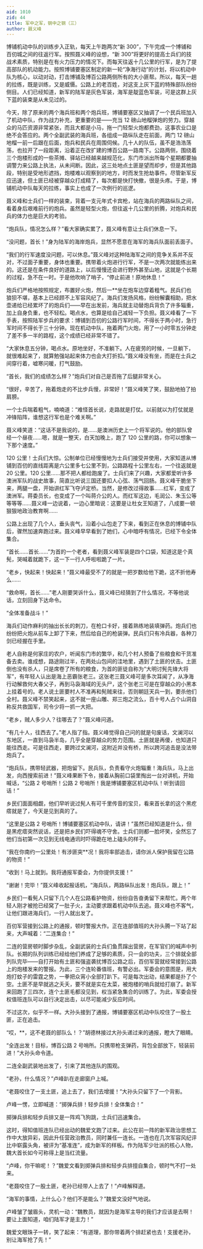 ```yaml
---
aid: 1010
zid: 44
title: 军中之军，钢中之钢（三）
author: 聂义峰
---
```


博铺机动中队的训练步入正轨，每天上午跑两次“新 300”，下午完成一个博铺和百仞城之间的往返行军。按照聂义峰的设想，“新 300”将更好的提高士兵们的技战术素质，特别是在有火力压力的情况下。而每天往返十几公里的行军，是为了提高部队的机动能力。按照博铺要塞区制定的新一轮“净海行动”的计划，将以机动中队为核心，以动对动，打击博铺及博百公路两侧所有的大小匪帮。所以，每天一趟的拉练，既是训练，又是威慑。公路上的老百姓，对这支上灰下蓝的特殊部队纷纷侧目。人们已经知道，新军的陆军是灰色军装，海军是靛蓝色军装，可是这群上灰下蓝的装束是从未见过的。

今天，除了原来的两个海兵班和两个炮兵班，博铺要塞区又抽调了一个民兵班加入了机动中队，作为战力补充，更重要的是——充当 12 磅山地榴弹炮的劳力。穿越众的马匹资源非常紧张，而且大都是小马，拖一门轻型火炮都费劲，这事农业口是绝不会答应的。两个全副武装的海兵班，各组成一路纵队走在前面，两门 12 磅山地榴一前一后跟在后面，炮兵和民兵在周围伺候。几十人的队伍，虽不是浩浩荡荡，也拉开了一段距离，沿着正在改扩建的博百公路一路南下。公路两侧，围绕着三个炮楼形成的一些茶摊、驿站已经越来越规范化，东门市派出所每个星期都要抽调警力来公路上执法，从未间断。因此，这三处地点土匪是望而却步，但是其他路段，特别是受地形遮挡，炮楼难以观察到的地方，时而发生抢劫事件。尽管新军反应迅速，但土匪已经被穿越众打成精了，每次都是快打快撤，很是头疼。于是，博铺机动中队每天的拉练，事实上也成了一次例行的巡逻。

聂义峰和士兵们一样的装束，背着一支元年式卡宾枪，站在海兵的两路纵队之间，看着身后艰难前行的炮兵。虽然是轻型火炮，但往返十几公里的折腾，对炮兵和民兵的体力也是巨大的考验。

“炮兵队，情况怎么样？”看大家确实累了，聂义峰有意让士兵们休息一下。

“没问题，首长！”身为陆军的海岸炮兵，显然不愿意在海军的海兵队面前丢面子。

“我们的行军速度没问题，可以休息。”聂义峰对这种陆海军之间的竞争关系并不反对，不过面子重要，身体也重要。携带着火炮进行行军，不是一次两次就能练出来的。这还是在条件良好的道路上，以后慢慢还会进行野外甚至山地，这就是个长期的过程，急不在一时。于是他吹响了哨子，“停止前进！原地休息！”

炮兵们严格地按照规定，布置好火炮，然后一\*\*坐在炮车边穿着粗气。民兵们也狼狈不堪，基本上已经顾不上军容风纪了。海兵们发扬风格，纷纷解囊相助，把水壶递给已经累坏了的炮兵们——早在出发前，海兵就主动替炮兵背负了许多辎重，加上自身负重，也不轻松。喝点水，也算是给自己减轻一下负担。聂义峰看了一下手表，按照陆军步兵的要求：博铺到百仞的公路行军时间，不得长于两小时，急行军时间不得长于三十分钟。现在机动中队，拖着两门火炮，用了一小时零五分钟走了差不多一半的路程，这个成绩已经非常不错了。

“大家休息五分钟，喝点水。原地坐好，不准躺下。人在疲劳的时候，一旦躺下，就很难起来了，就算勉强站起来体力也会大打折扣。”聂义峰没有坐，而是在士兵之间穿行着，嘘寒问暖，打气鼓励。

“首长，我们的成绩怎么样？”炮兵们对自己是否拖了后腿非常关心。

“很好，辛苦了，拖着炮走的不比步兵慢，非常好！”聂义峰笑了笑，鼓励地拍了拍肩膀。

一个士兵喘着粗气，喃喃道：“难怪首长说，走路就是打仗。以前就以为打仗就是冲锋陷阵，谁想这行军也是个难关啊。”

聂义峰笑道：“这话不是我说的，是……是澳洲历史上一个将军说的。他的部队曾经一个昼夜……嗯，就是一整天，白天加晚上，跑了 120 公里的路，你可以想象一下那个速度。”

120 公里！士兵们大惊。公制单位已经慢慢地为士兵们接受并使用，大家知道从博铺到百仞的直线距离是六公里多七公里不到，公路路程十公里左右，一个往返就是 20 公里。120 公里……那不把人都给跑废了。士兵们来了兴趣，大家都爱听许多澳洲军队的战史故事，简直比听说三国还要扣人心弦、荡气回肠。聂义峰干脆坐下来，两腿一盘，开始讲红军飞夺泸定桥。当然，是修改过得故事……红军，变成了澳洲军。蒋委员长，也变成了一个叫蒋介公的人。而红军这边，毛润公、朱玉公等等等等……聂义峰一边说着，一边心里暗说：这要是让杜女王知道了，八成要一顿狠狠地政治教育啊……

公路上出现了几个人，垂头丧气，沿着小山包走了下来，看到正在休息的博铺中队后，骤然加速奔跑过来。聂义峰早早看到了她们，心中暗呼有情况，已经下令全体集合。

“首长……首长……”为首的一个老者，看到聂义峰军装是四个口袋，知道这是个真髡，哭喊着就跪下，这一下一行人呼啦啦跪了一片。

“老乡，快起来！快起来！”聂义峰最受不了的就是一把岁数给他下跪，这不折他寿么……

“救命啊，首长……”老人刚要哭诉什么，聂义峰已经猜到了什么情况，不等他说话，立刻回身下达命令。

“全体准备战斗！”

海兵们动作麻利的抽出长长的刺刀，在枪口卡好，接着熟练地装填弹药。炮兵们也纷纷把火炮从前车上卸了下来，然后给自己的枪装弹。民兵们只有冷兵器，各种刀剑已经握在手里。

老人自称是何家庄的农户，听闻东门市的繁华，和几个村人预备了些粮食和干货准备去卖。谁成想，路途刚过半，在两处山包间的洼地里，遇到了土匪的伏击。土匪倒也没有杀人，只是席卷了所有的粮食，为首的匪徒自称为“大明讨髡先锋大将军”，有年轻人认出是海上恶霸张老三。这张老三聂义峰可是多次耳闻了，从净海行动解救何大春父子，再到马袅海域的无头尸，这个张老三可是在穿越众的小黑本上挂着号的。老人说土匪要村人不准再和髡贼来往，否则朝廷天兵一到，要杀他们全村。聂义峰不禁笑起来，这不就一座山雕、郑三炮之流么，百十号人占个山洞自称反共救国军，司令少将一抓一大把。

“老乡，贼人多少人？往哪去了？”聂义峰问道。

“有几十人，往西去了。”老人指了指。聂义峰觉得自己问的就是句废话，文澜河以东地区，一直到马袅半岛，几乎全是穿越众的势力范围。土匪就是再傻，也知道只能往西走。可是往西走，要跨过文澜河，这附近并没有桥，所以跨河追击是没法带炮兵了。

“炮兵队，携带轻武器，把炮留下。民兵队，负责看守火炮辎重！海兵队，马上出发，向西搜索前进！”聂义峰果断下令，接着从胸前口袋里掏出一台对讲机，开始喊话，“公路 2 号哨所！公路 2 号哨所！我是博铺要塞区机动中队！听到请回话！”

乡民们面面相觑，他们早听说过髡人有可千里传音的宝贝，看来首长拿的这个黑疙瘩就是了，今天是见到真的了。

“这里是公路 2 号哨所！博铺要塞区机动中队，请讲！”虽然已经知道是什么，但是黑疙瘩突然说话，还是把乡民们吓得魂不守舍。士兵们则都一脸坏笑，全然忘了他们当初第一次见到无线电通讯时吓得跪在地上磕头的样子。

“我在你南约一公里处！有涉匪突\*\*况！我将率部追击，请你派人保护我留在公路的物资！”

“收到！马上就到。我将通报军委会，为你提供支援！”

“谢谢！完毕！”聂义峰收起报话机，“海兵队，两路纵队出发！炮兵队，跟上！”

乡民们一看髡人只留下几个人在公路看护物资，纷纷自告奋勇留下来帮忙。两个年轻人刚才被抢已经窝了一肚子火，主动要求跟着机动中队去追。聂义峰也不客气，让他们跟进海兵们，一行人就出发了。

百仞军营接到公路上的通报，顿时警报大作。正在连部值班的大孙头腾一下站了起来，大声喊着：“二连集合！”

二连的营房顿时脚步杂乱，全副武装的士兵们鱼贯蹿出营房，在军官们的喊声中列队。长期的队列训练已经给他们养成了足够的素质，只一会的功夫，三个排就全部列队完毕——自打开始有土匪和强盗袭扰博百公路之后，百仞军营就经常接到公路上的炮楼发来的警报。为此，三个连轮番值班，有警必出。军委会的意图是，用大炮打蚊子的雷霆之势，一拳把众宵小全部打趴下。可是每次出动，结果都是扑了个空。土匪不是早就逃之夭夭，要不就是实在太菜，被炮楼的哨兵就给打崩了。新军来回跑了三四次，连个土匪毛都没见到，权当紧急集合的训练了。为此，军委会授权值班连队可以自行决定出击，以尽可能减少反应时间。

不过这次，似乎不一样。大孙头接到了通报，博铺要塞区机动中队咬住了一股土匪，正在追击。

“哎，\*\*，这不老聂的部队么！？”胡德林接过大孙头递过来的通报，瞪大了眼睛。

“全连出发！目标，博百公路 2 号哨所。只携带枪支弹药，背包全部放下，轻装前进！”大孙头命令道。

二连全副武装地出发了，引来了其他连队的围观。

“老孙，什么情况？”卢峰趴在走廊窗户上喊。

“老聂咬住了一支土匪，追上去了，我们去增援！”大孙头只留下了一个背影。

卢峰一愣，立即喊道：“掷弹兵排！轻步兵排！全体集合！”

掷弹兵排和轻步兵排又是一阵鸡飞狗跳，士兵们迅速集合。

这时，得知值班连队已经出动的魏爱文跑了过来。此公在前一阵的新军政治思想工作中大放异彩，因此升任营政治教员，同时兼任一连长。一连也在几次军容风纪评比中崭露头角，被评为“基准连”，成为新军的样板。作为陆军少壮派的核心人物，魏大首长如今可称得上是当红流量。

“卢峰，你干嘛呢！？”魏爱文看到掷弹兵排和轻步兵排擅自集合，顿时气不打一处来。

“老聂咬住了一股土匪，老孙已经带人上去了！”卢峰解释道。

“海军的事情，上什么心？他们不是能么？”魏爱文没好气地说。

卢峰皱了皱眉头，灵机一动：“魏教员，就因为是海军主导的我们才应该是去啊！要让上面知道，咱们陆军才是主力！”

魏爱文眼珠子一转，笑了起来：“有道理，那你带着两个排赶紧也去！支援老孙，别让海军抢了先！”
